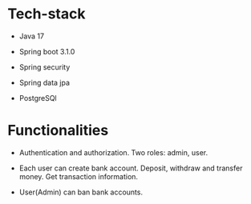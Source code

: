 # Tech-stack

* Java 17

* Spring boot 3.1.0

* Spring security

* Spring data jpa

* PostgreSQl

# Functionalities

* Authentication and authorization. Two roles: admin, user.

* Each user can create bank account. Deposit, withdraw and transfer money. Get transaction information.

* User(Admin) can ban bank accounts.
